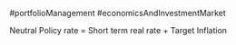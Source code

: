 #portfolioManagement #economicsAndInvestmentMarket 

Neutral Policy rate = Short term real rate + Target Inflation 
